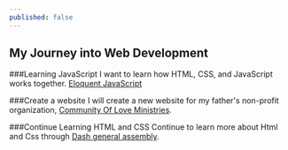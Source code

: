 ```yaml
---
published: false
---
```


## My Journey into Web Development

###Learning JavaScript
I want to learn how HTML, CSS, and JavaScript works together.
[Eloquent JavaScript](http://eloquentjavascript.net/)


###Create a website
I will create a new website for my father's non-profit organization, [Community Of Love Ministries](www.communityofloveministries.com).  

###Continue Learning HTML and CSS
Continue to learn more about Html and Css through [Dash general assembly](https://dash.generalassemb.ly/).
